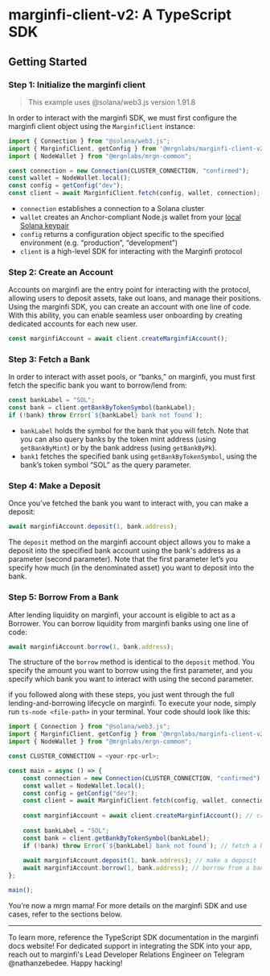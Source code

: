 # marginfi-client-v2: A TypeScript SDK

## Getting Started

### Step 1: Initialize the marginfi client

> This example uses @solana/web3.js version 1.91.8

In order to interact with the marginfi SDK, we must first configure the marginfi client object using the `MarginfiClient` instance:

```javascript
import { Connection } from "@solana/web3.js";
import { MarginfiClient, getConfig } from '@mrgnlabs/marginfi-client-v2';
import { NodeWallet } from "@mrgnlabs/mrgn-common";

const connection = new Connection(CLUSTER_CONNECTION, "confirmed");
const wallet = NodeWallet.local();
const config = getConfig("dev");
const client = await MarginfiClient.fetch(config, wallet, connection);
```

- `connection` establishes a connection to a Solana cluster
- `wallet` creates an Anchor-compliant Node.js wallet from your [local Solana keypair](https://docs.solanalabs.com/cli/wallets/)
- `config` returns a configuration object specific to the specified environment (e.g. “production”, “development”)
- `client` is a high-level SDK for interacting with the Marginfi protocol

### Step 2: Create an Account

Accounts on marginfi are the entry point for interacting with the protocol, allowing users to deposit assets, take out loans, and manage their positions. Using the marginfi SDK, you can create an account with one line of code. With this ability, you can enable seamless user onboarding by creating dedicated accounts for each new user. 

```javascript
const marginfiAccount = await client.createMarginfiAccount();
```

### Step 3: Fetch a Bank

In order to interact with asset pools, or “banks,” on marginfi, you must first fetch the specific bank you want to borrow/lend from:

```javascript
const bankLabel = "SOL";
const bank = client.getBankByTokenSymbol(bankLabel);
if (!bank) throw Error(`${bankLabel} bank not found`);
```

- `bankLabel` holds the symbol for the bank that you will fetch. Note that you can also query banks by the token mint address (using `getBankByMint`) or by the bank address (using `getBankByPk`).
- `bank1` fetches the specified bank using `getBankByTokenSymbol`, using the bank’s token symbol “SOL” as the query parameter.

### Step 4: Make a Deposit

Once you’ve fetched the bank you want to interact with, you can make a deposit:

```javascript
await marginfiAccount.deposit(1, bank.address);
```

The `deposit` method on the marginfi account object allows you to  make a deposit into the specified bank account using the bank's address as a parameter (second parameter). Note that the first parameter let’s you specify how much (in the denominated asset) you want to deposit into the bank.

### Step 5: Borrow From a Bank

After lending liquidity on marginfi, your account is eligible to act as a Borrower. You can borrow liquidity from marginfi banks using one line of code:

```javascript
await marginfiAccount.borrow(1, bank.address);
```

The structure of the `borrow` method is identical to the `deposit` method. You specify the amount you want to borrow using the first parameter, and you specify which bank you want to interact with using the second parameter.

if you followed along with these steps, you just went through the full lending-and-borrowing lifecycle on marginfi. To execute your node, simply run `ts-node <file-path>` in your terminal. Your code should look like this:

```javascript
import { Connection } from "@solana/web3.js";
import { MarginfiClient, getConfig } from '@mrgnlabs/marginfi-client-v2';
import { NodeWallet } from "@mrgnlabs/mrgn-common";

const CLUSTER_CONNECTION = <your-rpc-url>;

const main = async () => {
	const connection = new Connection(CLUSTER_CONNECTION, "confirmed");
	const wallet = NodeWallet.local();
	const config = getConfig("dev");
	const client = await MarginfiClient.fetch(config, wallet, connection); // initialize client
	
	const marginfiAccount = await client.createMarginfiAccount(); // create an account
	
	const bankLabel = "SOL";
	const bank = client.getBankByTokenSymbol(bankLabel);
	if (!bank) throw Error(`${bankLabel} bank not found`); // fetch a bank
	
	await marginfiAccount.deposit(1, bank.address); // make a deposit
	await marginfiAccount.borrow(1, bank.address); // borrow from a bank
};

main();
```

You’re now a mrgn mama! For more details on the marginfi SDK and use cases, refer to the sections below.

---

To learn more, reference the TypeScript SDK documentation in the marginfi docs website! For dedicated support in integrating the SDK into your app, reach out to marginfi's Lead Developer Relations Engineer on Telegram @nathanzebedee. Happy hacking!